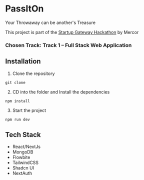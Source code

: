 # PassItOn

Your Throwaway can be another's Treasure

This project is part of the [Startup Gateway Hackathon](https://unstop.com/p/silicon-valley-artificial-intelligence-hackathon-mercor-693462) by Mercor

### Chosen Track: Track 1 – Full Stack Web Application

## Installation

1. Clone the repository

```
git clone
```

2. CD into the folder and Install the dependencies

```
npm install
```

3. Start the project

```
npm run dev
```

## Tech Stack

- React/NextJs
- MongoDB
- Flowbite
- TailwindCSS
- Shadcn UI
- NextAuth
